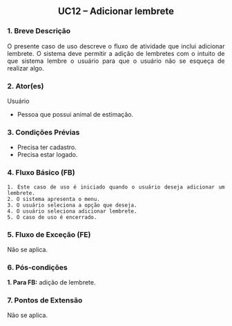 ## <center> UC12 – Adicionar lembrete

<div align="justify">

### 1. Breve Descrição

O presente caso de uso descreve o fluxo de atividade que inclui adicionar lembrete. O sistema deve permitir a adição de lembretes com o intuito de que sistema lembre o usuário para que o usuário não se esqueça de realizar algo. 

### 2. Ator(es)

Usuário

- Pessoa que possui animal de estimação.

### 3. Condições Prévias

- Precisa ter cadastro.
- Precisa estar logado.

### 4. Fluxo Básico (FB)

    1. Este caso de uso é iniciado quando o usuário deseja adicionar um lembrete.
    2. O sistema apresenta o menu.
    3. O usuário seleciona a opção que deseja.
    4. O usuário seleciona adicionar lembrete.
    5. O caso de uso é encerrado.

### 5. Fluxo de Exceção (FE)

Não se aplica.

### 6. Pós-condições

**1. Para FB:** adição de lembrete.

### 7. Pontos de Extensão

Não se aplica.

</div>
